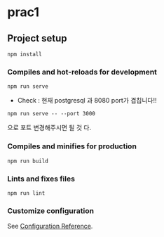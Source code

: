 # prac1

## Project setup
```
npm install
```

### Compiles and hot-reloads for development
```
npm run serve
```
* Check : 현재 postgresql 과 8080 port가  겹칩니다!!
```
npm run serve -- --port 3000 
```
으로 포트 변경해주시면 될 것 다.


### Compiles and minifies for production
```
npm run build
```

### Lints and fixes files
```
npm run lint
```

### Customize configuration
See [Configuration Reference](https://cli.vuejs.org/config/).

